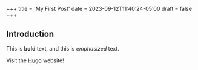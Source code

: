 +++
title = 'My First Post'
date = 2023-09-12T11:40:24-05:00
draft = false
+++
## Introduction

This is **bold** text, and this is *emphasized* text.

Visit the [Hugo](https://gohugo.io) website!